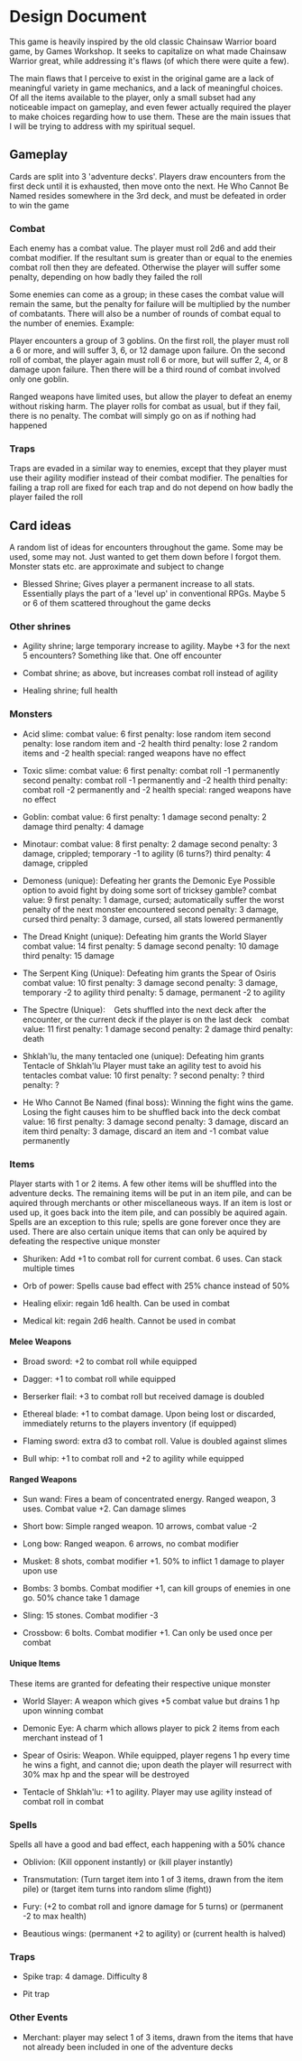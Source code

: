 # Design Document

This game is heavily inspired by the old classic Chainsaw Warrior board game, by Games Workshop. It seeks to capitalize on what made Chainsaw Warrior great, while addressing it's flaws (of which there were quite a few).

The main flaws that I perceive to exist in the original game are a lack of meaningful variety in game mechanics, and a lack of meaningful choices. Of all the items available to the player, only a small subset had any noticeable impact on gameplay, and even fewer actually required the player to make choices regarding how to use them. These are the main issues that I will be trying to address with my spiritual sequel.

## Gameplay

Cards are split into 3 'adventure decks'. Players draw encounters from the first deck until it is exhausted, then move onto the next. He Who Cannot Be Named resides somewhere in the 3rd deck, and must be defeated in order to win the game

### Combat

Each enemy has a combat value. The player must roll 2d6 and add their combat modifier. If the resultant sum is greater than or equal to the enemies combat roll then they are defeated. Otherwise the player will suffer some penalty, depending on how badly they failed the roll

Some enemies can come as a group; in these cases the combat value will remain the same, but the penalty for failure will be multiplied by the number of combatants. There will also be a number of rounds of combat equal to the number of enemies. Example:

Player encounters a group of 3 goblins. On the first roll, the player must roll a 6 or more, and will suffer 3, 6, or 12 damage upon failure. On the second roll of combat, the player again must roll 6 or more, but will suffer 2, 4, or 8 damage upon failure. Then there will be a third round of combat involved only one goblin.

Ranged weapons have limited uses, but allow the player to defeat an enemy without risking harm. The player rolls for combat as usual, but if they fail, there is no penalty. The combat will simply go on as if nothing had happened

### Traps

Traps are evaded in a similar way to enemies, except that they player must use their agility modifier instead of their combat modifier. The penalties for failing a trap roll are fixed for each trap and do not depend on how badly the player failed the roll

## Card ideas

A random list of ideas for encounters throughout the game. Some may be used, some may not. Just wanted to get them down before I forgot them. Monster stats etc. are approximate and subject to change

- Blessed Shrine; Gives player a permanent increase to all stats. Essentially plays the part of a 'level up' in conventional RPGs. Maybe 5 or 6 of them scattered throughout the game decks

### Other shrines

- Agility shrine; large temporary increase to agility. Maybe +3 for the next 5 encounters? Something like that. One off encounter

- Combat shrine; as above, but increases combat roll instead of agility

- Healing shrine; full health

### Monsters

- Acid slime:
    combat value: 6
    first penalty: lose random item
    second penalty: lose random item and -2 health
    third penalty: lose 2 random items and -2 health
    special: ranged weapons have no effect

- Toxic slime:
    combat value: 6
    first penalty: combat roll -1 permanently
    second penalty: combat roll -1 permanently and -2 health
    third penalty: combat roll -2 permanently and -2 health
    special: ranged weapons have no effect

- Goblin:
    combat value: 6
    first penalty: 1 damage
    second penalty: 2 damage
    third penalty: 4 damage

- Minotaur:
    combat value: 8
    first penalty: 2 damage
    second penalty: 3 damage, crippled; temporary -1 to agility (6 turns?)
    third penalty: 4 damage, crippled

- Demoness (unique):
    Defeating her grants the Demonic Eye
    Possible option to avoid fight by doing some sort of tricksey gamble?
    combat value: 9
    first penalty: 1 damage, cursed; automatically suffer the worst penalty of the next monster encountered
    second penalty: 3 damage, cursed
    third penalty: 3 damage, cursed, all stats lowered permanently

- The Dread Knight (unique):
    Defeating him grants the World Slayer
    combat value: 14
    first penalty: 5 damage
    second penalty: 10 damage
    third penalty: 15 damage

- The Serpent King (Unique):
    Defeating him grants the Spear of Osiris
    combat value: 10
    first penalty: 3 damage
    second penalty: 3 damage, temporary -2 to agility
    third penalty: 5 damage, permanent -2 to agility

- The Spectre (Unique):
    Gets shuffled into the next deck after the encounter, or the current deck if the player is on the last deck
    combat value: 11
    first penalty: 1 damage
    second penalty: 2 damage
    third penalty: death

- Shklah'lu, the many tentacled one (unique):
    Defeating him grants Tentacle of Shklah'lu
    Player must take an agility test to avoid his tentacles
    combat value: 10
    first penalty: ?
    second penalty: ?
    third penalty: ?

- He Who Cannot Be Named (final boss):
    Winning the fight wins the game. Losing the fight causes him to be shuffled back into the deck
    combat value: 16
    first penalty: 3 damage
    second penalty: 3 damage, discard an item
    third penalty: 3 damage, discard an item and -1 combat value permanently

### Items

Player starts with 1 or 2 items. A few other items will be shuffled into the adventure decks. The remaining items will be put in an item pile, and can be aquired through merchants or other miscellaneous ways. If an item is lost or used up, it goes back into the item pile, and can possibly be aquired again. Spells are an exception to this rule; spells are gone forever once they are used. There are also certain unique items that can only be aquired by defeating the respective unique monster

- Shuriken: Add +1 to combat roll for current combat. 6 uses. Can stack multiple times

- Orb of power: Spells cause bad effect with 25% chance instead of 50%

- Healing elixir: regain 1d6 health. Can be used in combat

- Medical kit: regain 2d6 health. Cannot be used in combat

#### Melee Weapons

- Broad sword: +2 to combat roll while equipped

- Dagger: +1 to combat roll while equipped

- Berserker flail: +3 to combat roll but received damage is doubled

- Ethereal blade: +1 to combat damage. Upon being lost or discarded, immediately returns to the players inventory (if equipped)

- Flaming sword: extra d3 to combat roll. Value is doubled against slimes

- Bull whip: +1 to combat roll and +2 to agility while equipped

#### Ranged Weapons

- Sun wand: Fires a beam of concentrated energy. Ranged weapon, 3 uses. Combat value +2. Can damage slimes

- Short bow: Simple ranged weapon. 10 arrows, combat value -2

- Long bow: Ranged weapon. 6 arrows, no combat modifier

- Musket: 8 shots, combat modifier +1. 50% to inflict 1 damage to player upon use

- Bombs: 3 bombs. Combat modifier +1, can kill groups of enemies in one go. 50% chance take 1 damage

- Sling: 15 stones. Combat modifier -3

- Crossbow: 6 bolts. Combat modifier +1. Can only be used once per combat

#### Unique Items

These items are granted for defeating their respective unique monster

- World Slayer: A weapon which gives +5 combat value but drains 1 hp upon winning combat

- Demonic Eye: A charm which allows player to pick 2 items from each merchant instead of 1

- Spear of Osiris: Weapon. While equipped, player regens 1 hp every time he wins a fight, and cannot die; upon death the player will resurrect with 30% max hp and the spear will be destroyed

- Tentacle of Shklah'lu: +1 to agility. Player may use agility instead of combat roll in combat

### Spells

Spells all have a good and bad effect, each happening with a 50% chance

- Oblivion: (Kill opponent instantly) or (kill player instantly)

- Transmutation: (Turn target item into 1 of 3 items, drawn from the item pile) or (target item turns into random slime (fight))

- Fury: (+2 to combat roll and ignore damage for 5 turns) or (permanent -2 to max health)

- Beautious wings: (permanent +2 to agility) or (current health is halved)

### Traps

- Spike trap: 4 damage. Difficulty 8

- Pit trap

### Other Events

- Merchant: player may select 1 of 3 items, drawn from the items that have not already been included in one of the adventure decks

